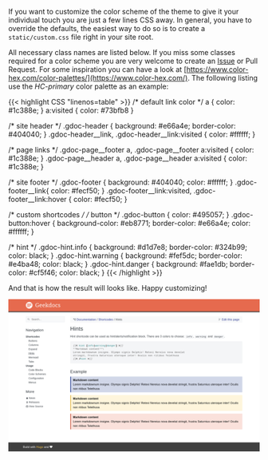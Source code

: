 If you want to customize the color scheme of the theme to give it your individual touch you are just a few lines CSS away. In general, you have to override the defaults, the easiest way to do so is to create a `static/custom.css` file right in your site root.

All necessary class names are listed below. If you miss some classes required for a color scheme you are very welcome to create an [Issue](https://github.com/thegeeklab/hugo-geekdoc/issues) or Pull Request. For some inspiration you can have a look at [https://www.color-hex.com/color-palettes/](https://www.color-hex.com/). The following listing use the _HC-primary_ color palette as an example:

<!-- prettier-ignore-start -->
<!-- markdownlint-disable -->
<!-- spellchecker-disable -->
{{< highlight CSS "linenos=table" >}}
/* default link color */
a { color: #1c388e; }
a:visited { color: #73bfb8 }

/* site header */
.gdoc-header { background: #e66a4e; border-color: #404040; }
.gdoc-header__link, .gdoc-header__link:visited { color: #ffffff; }

/* page links */
.gdoc-page__footer a, .gdoc-page__footer a:visited { color: #1c388e; }
.gdoc-page__header a, .gdoc-page__header a:visited { color: #1c388e; }

/* site footer */
.gdoc-footer { background: #404040; color: #ffffff; }
.gdoc-footer__link{ color: #fecf50; }
.gdoc-footer__link:visited, .gdoc-footer__link:hover { color: #fecf50; }

/* custom shortcodes */
/* button */
.gdoc-button { color: #495057; }
.gdoc-button:hover { background-color: #eb8771; border-color: #e66a4e; color: #ffffff; }

/* hint */
.gdoc-hint.info { background: #d1d7e8; border-color: #324b99; color: black; }
.gdoc-hint.warning { background: #fef5dc; border-color: #e4ba48; color: black; }
.gdoc-hint.danger { background: #fae1db; border-color: #cf5f46; color: black; }
{{< /highlight >}}
<!-- spellchecker-enable -->
<!-- markdownlint-enable -->
<!-- prettier-ignore-end -->

And that is how the result will looks like. Happy customizing!

[![HC-primary Color Scheme](images/colorscheme-example.png)](images/colorscheme-example.png)
